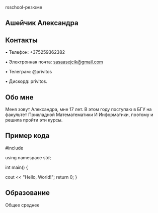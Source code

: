 rsschool-резюме

## Ашейчик Александра

## Контакты
• Телефон: +375259362382

• Электронная почта: sasaasejcik@gmail.com

• Телеграм: @privitos

• Дискорд: privitos.

## Обо мне
Меня зовут Александра, мне 17 лет. В этом году поступаю в БГУ на факультет Прикладной Математематики И Информатики, поэтому и решила пройти эти курсы.

## Пример кода
#include

using namespace std;

int main() {

cout << "Hello, World!";
return 0;
}

## Образование
Общее среднее

